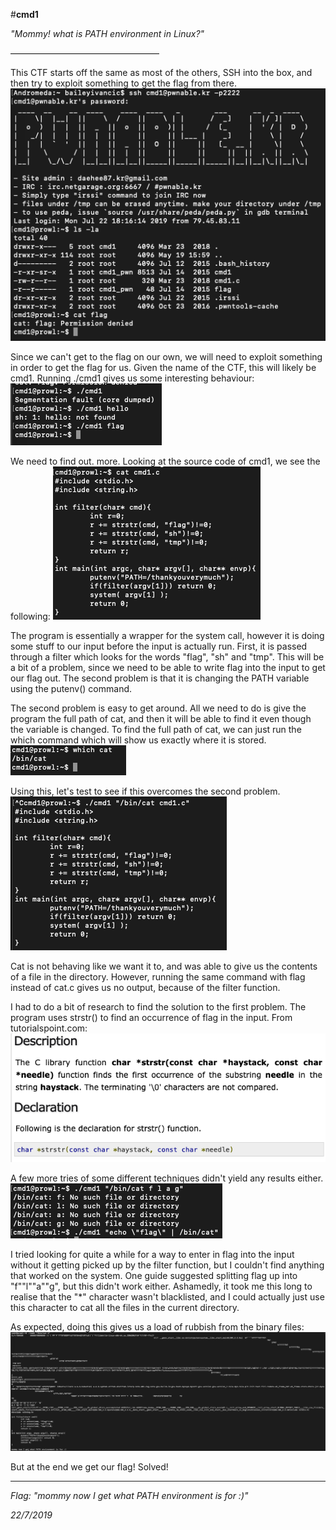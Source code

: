 #**cmd1**

*"Mommy! what is PATH environment in Linux?"*

—————————————————

This CTF starts off the same as most of the others, SSH into the box, and then try to exploit something to get the flag from there.
![img1](images/img1.png)


Since we can't get to the flag on our own, we will need to exploit something in order to get the flag for us. Given the name of the CTF, this will likely be cmd1. Running ./cmd1 gives us some interesting behaviour:
![img2](images/img2.png)



We need to find out. more. Looking at the source code of cmd1, we see the following:
![img3](images/img3.png)


The program is essentially a wrapper for the system call, however it is doing some stuff to our input before the input is actually run. First, it is passed through a filter which looks for the words "flag", "sh" and "tmp". This will be a bit of a problem, since we need to be able to write flag into the input to get our flag out. The second problem is that it is changing the PATH variable using the putenv() command.


The second problem is easy to get around. All we need to do is give the program the full path of cat, and then it will be able to find it even though the variable is changed. To find the full path of cat, we can just run the which command which will show us exactly where it is stored.
![img4](images/img4.png)

Using this, let's test to see if this overcomes the second problem.
![img5](images/img5.png)

Cat is not behaving like we want it to, and was able to give us the contents of a file in the directory. However, running the same command with flag instead of cat.c gives us no output, because of the filter function.


I had to do a bit of research to find the solution to the first problem. The program uses strstr() to find an occurrence of flag in the input. From tutorialspoint.com:
![img6](images/img6.png)

A few more tries of some different techniques didn't yield any results either.
![img7](images/img7.png)


I tried looking for quite a while for a way to enter in flag into the input without it getting picked up by the filter function, but I couldn't find anything that worked on the system. One guide suggested splitting flag up into "f""l""a""g", but this didn't work either. Ashamedly, it took me this long to realise that the "*" character wasn't blacklisted, and I could actually just use this character to cat all the files in the current directory.


As expected, doing this gives us a load of rubbish from the binary files:
![img8](images/img8.png)


But at the end we get our flag! Solved!

---

*Flag: "mommy now I get what PATH environment is for :)"*

*22/7/2019*